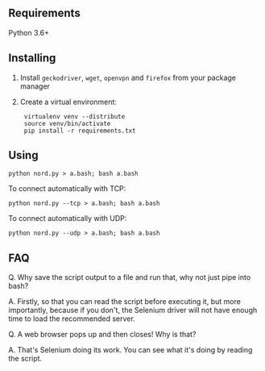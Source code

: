 ## Requirements

Python 3.6+

## Installing

1. Install `geckodriver`, `wget`, `openvpn` and `firefox` from your package manager
2. Create a virtual environment:

        virtualenv venv --distribute
        source venv/bin/activate
        pip install -r requirements.txt

## Using

    python nord.py > a.bash; bash a.bash

To connect automatically with TCP:

    python nord.py --tcp > a.bash; bash a.bash

To connect automatically with UDP:

    python nord.py --udp > a.bash; bash a.bash

## FAQ

Q. Why save the script output to a file and run that, why not just pipe into bash?

A. Firstly, so that you can read the script before executing it, but more importantly, because if you don't, the Selenium driver will not have enough time to load the recommended server.

Q. A web browser pops up and then closes! Why is that?

A. That's Selenium doing its work. You can see what it's doing by reading the script.
